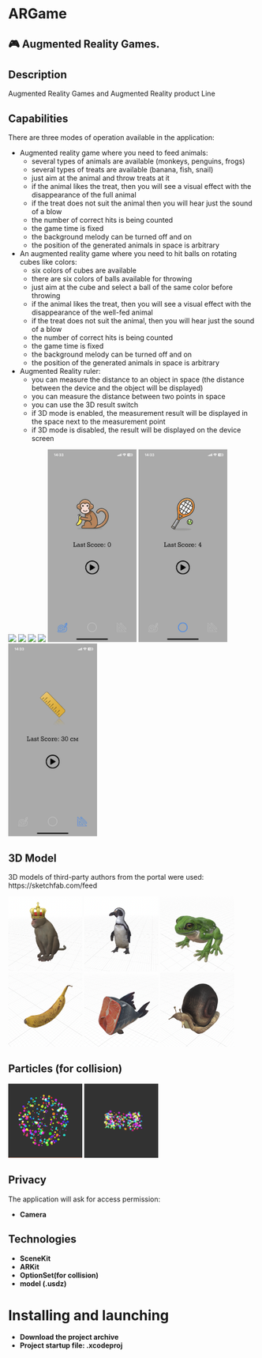 # ARGame

## 🎮 Augmented Reality Games.

## Description
 <p> Augmented Reality Games and Augmented Reality product Line </p>

## Capabilities

There are three modes of operation available in the application:

- Augmented reality game where you need to feed animals:
    - several types of animals are available (monkeys, penguins, frogs)
    - several types of treats are available (banana, fish, snail)
    - just aim at the animal and throw treats at it 
    - if the animal likes the treat, then you will see a visual effect with the disappearance of the full animal
    - if the treat does not suit the animal then you will hear just the sound of a blow
    - the number of correct hits is being counted
    - the game time is fixed
    - the background melody can be turned off and on
    - the position of the generated animals in space is arbitrary
- An augmented reality game where you need to hit balls on rotating cubes like colors:
    - six colors of cubes are available
    - there are six colors of balls available for throwing
    - just aim at the cube and select a ball of the same color before throwing
    - if the animal likes the treat, then you will see a visual effect with the disappearance of the well-fed animal
    - if the treat does not suit the animal, then you will hear just the sound of a blow
    - the number of correct hits is being counted
    - the game time is fixed
    - the background melody can be turned off and on
    - the position of the generated animals in space is arbitrary
- Augmented Reality ruler:
    - you can measure the distance to an object in space (the distance between the device and the object will be displayed)
    - you can measure the distance between two points in space
    - you can use the 3D result switch
    - if 3D mode is enabled, the measurement result will be displayed in the space next to the measurement point
    - if 3D mode is disabled, the result will be displayed on the device screen

<p>
 <img style="width: 180px;" src="https://github.com/NovikovaOlga/novikovaolga/blob/main/Other/ARgame/Demo11.gif">
 <img style="width: 180px;" src="https://github.com/NovikovaOlga/novikovaolga/blob/main/Other/ARgame/Demo22.gif">
 <img style="width: 180px;" src="https://github.com/NovikovaOlga/novikovaolga/blob/main/Other/ARgame/Demo33.gif">
 <img style="width: 180px;" src="https://github.com/NovikovaOlga/novikovaolga/blob/main/Other/ARgame/Demo44.gif">
 <img style="width: 180px;" src="https://github.com/NovikovaOlga/novikovaolga/blob/main/Other/ARgame/screen1.PNG">
 <img style="width: 180px;" src="https://github.com/NovikovaOlga/novikovaolga/blob/main/Other/ARgame/screen2.PNG">
 <img style="width: 180px;" src="https://github.com/NovikovaOlga/novikovaolga/blob/main/Other/ARgame/screen3.PNG">
</p>

## 3D Model
 <p> 3D models of third-party authors from the portal were used: https://sketchfab.com/feed </p> 
 
<p>
 <img style="width: 150px;" src="https://github.com/NovikovaOlga/novikovaolga/blob/main/Other/ARgame/model1.png"> 
 <img style="width: 150px;" src="https://github.com/NovikovaOlga/novikovaolga/blob/main/Other/ARgame/model2.png"> 
 <img style="width: 150px;" src="https://github.com/NovikovaOlga/novikovaolga/blob/main/Other/ARgame/model3.png"> 
 <img style="width: 150px;" src="https://github.com/NovikovaOlga/novikovaolga/blob/main/Other/ARgame/model4.png"> 
 <img style="width: 150px;" src="https://github.com/NovikovaOlga/novikovaolga/blob/main/Other/ARgame/model5.png"> 
 <img style="width: 150px;" src="https://github.com/NovikovaOlga/novikovaolga/blob/main/Other/ARgame/model6.png"> 
</p>
 
 

## Particles (for collision)
<p>
 <img style="width: 150px;" src="https://github.com/NovikovaOlga/novikovaolga/blob/main/Other/ARgame/particle_1.gif">
 <img style="width: 150px;" src="https://github.com/NovikovaOlga/novikovaolga/blob/main/Other/ARgame/particle_2.gif">
</p>

## Privacy
The application will ask for access permission:
- **Camera**

## Technologies
 - **SceneKit**
 - **ARKit**
 - **OptionSet(for collision)**
 - **model (.usdz)**

# Installing and launching
- **Download the project archive**
- **Project startup file: .xcodeproj**
